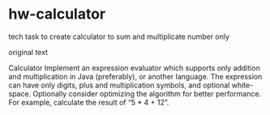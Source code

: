 # hw-calculator
tech task to create calculator to sum and multiplicate number only

original text

Calculator
Implement an expression evaluator which supports only addition and multiplication in Java (preferably), or another language.
The expression can have only digits, plus and multiplication symbols, and optional white-space.
Optionally consider optimizing the algorithm for better performance.
For example, calculate the result of “5 * 4 + 12”.